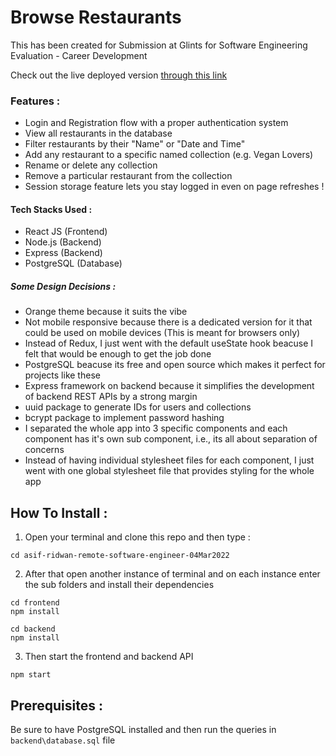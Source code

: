 # Browse Restaurants

This has been created for Submission at Glints for Software Engineering Evaluation - Career Development

Check out the live deployed version [through this link](https://asifridwan.github.io/browse-restaurants/)

### Features :
- Login and Registration flow with a proper authentication system
- View all restaurants in the database
- Filter restaurants by their "Name" or "Date and Time"
- Add any restaurant to a specific named collection (e.g. Vegan Lovers)
- Rename or delete any collection
- Remove a particular restaurant from the collection
- Session storage feature lets you stay logged in even on page refreshes !

#### Tech Stacks Used :
- React JS (Frontend)
- Node.js (Backend)
- Express (Backend)
- PostgreSQL (Database)

##### Some Design Decisions :
- Orange theme because it suits the vibe
- Not mobile responsive because there is a dedicated version for it that could be used on mobile devices (This is meant for browsers only)
- Instead of Redux, I just went with the default useState hook beacuse I felt that would be enough to get the job done 
- PostgreSQL beacuse its free and open source which makes it perfect for projects like these
- Express framework on backend because it simplifies the development of backend REST APIs by a strong margin
- uuid package to generate IDs for users and collections
- bcrypt package to implement password hashing
- I separated the whole app into 3 specific components and each component has it's own sub component, i.e., its all about separation of concerns
- Instead of having individual stylesheet files for each component, I just went with one global stylesheet file that provides styling for the whole app

## How To Install :
1. Open your terminal and clone this repo and then type :
```
cd asif-ridwan-remote-software-engineer-04Mar2022
```
2. After that open another instance of terminal and on each instance enter the sub folders and install their dependencies
```
cd frontend
npm install
```
```
cd backend
npm install
```
3. Then start the frontend and backend API
```
npm start
```

## Prerequisites :
Be sure to have PostgreSQL installed and then run the queries in `backend\database.sql` file
